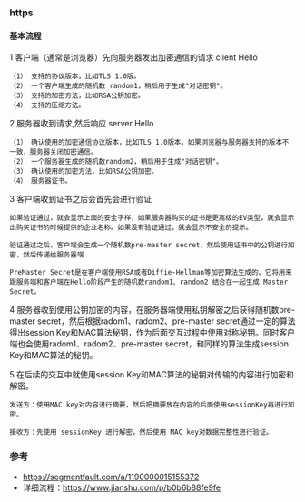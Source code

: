 ### https


#### 基本流程

1 客户端（通常是浏览器）先向服务器发出加密通信的请求 client Hello

```
（1） 支持的协议版本，比如TLS 1.0版。
（2） 一个客户端生成的随机数 random1，稍后用于生成"对话密钥"。
（3） 支持的加密方法，比如RSA公钥加密。
（4） 支持的压缩方法。
```

2 服务器收到请求,然后响应 server Hello

```
（1） 确认使用的加密通信协议版本，比如TLS 1.0版本。如果浏览器与服务器支持的版本不一致，服务器关闭加密通信。
（2） 一个服务器生成的随机数random2，稍后用于生成"对话密钥"。
（3） 确认使用的加密方法，比如RSA公钥加密。
（4） 服务器证书。
```

3 客户端收到证书之后会首先会进行验证

```
如果验证通过，就会显示上面的安全字样，如果服务器购买的证书是更高级的EV类型，就会显示出购买证书的时候提供的企业名称。如果没有验证通过，就会显示不安全的提示。

验证通过之后，客户端会生成一个随机数pre-master secret，然后使用证书中的公钥进行加密，然后传递给服务器端

PreMaster Secret是在客户端使用RSA或者Diffie-Hellman等加密算法生成的。它将用来跟服务端和客户端在Hello阶段产生的随机数random1、random2 结合在一起生成 Master Secret。

```

4 服务器收到使用公钥加密的内容，在服务器端使用私钥解密之后获得随机数pre-master secret，然后根据radom1、radom2、pre-master secret通过一定的算法得出session Key和MAC算法秘钥，作为后面交互过程中使用对称秘钥。同时客户端也会使用radom1、radom2、pre-master secret，和同样的算法生成session Key和MAC算法的秘钥。

5 在后续的交互中就使用session Key和MAC算法的秘钥对传输的内容进行加密和解密。

```
发送方：使用MAC key对内容进行摘要，然后把摘要放在内容的后面使用sessionKey再进行加密。

接收方：先使用 sessionKey 进行解密，然后使用 MAC key对数据完整性进行验证。
```

### 参考

- https://segmentfault.com/a/1190000015155372
- 详细流程：https://www.jianshu.com/p/b0b6b88fe9fe
